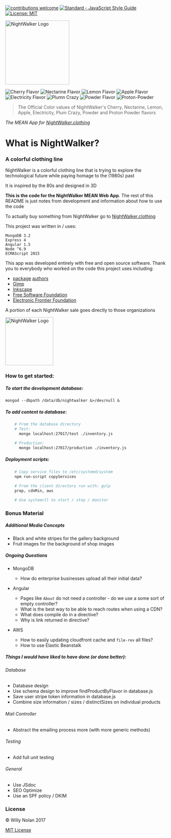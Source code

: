 [![contributions welcome](https://img.shields.io/badge/contributions-welcome-brightgreen.svg?style=flat)](https://github.com/computersarecool/nightwalker/issues)
[![Standard - JavaScript Style Guide](https://img.shields.io/badge/code_style-standard-brightgreen.svg)](http://standardjs.com/)
[![License: MIT](https://img.shields.io/badge/License-MIT-yellow.svg)](https://opensource.org/licenses/MIT)

  <img src="https://nightwalker.clothing/images/text_logo.svg" alt="NightWalker Logo" style="width: 200px;"/>

  ![Cherry Flavor](https://dummyimage.com/50/c71b39/c71b39.jpg "Cherry Flavor")
  ![Nectarine Flavor](https://dummyimage.com/50/fa5132/fa5132.jpg "Nectarine Flavor")
  ![Lemon Flavor](https://dummyimage.com/50/feda60/feda60.jpg "Lemon Flavor")
  ![Apple Flavor](https://dummyimage.com/50/005b3a/005b3a.jpg "Apple Flavor")
  ![Electricity Flavor](https://dummyimage.com/50/26599a/26599a.jpg "Electricity Flavor")
  ![Plumn Crazy](https://dummyimage.com/50/3f2c63/3f2c63.jpg "Plum Crazy Flavor")
  ![Powder Flavor](https://dummyimage.com/50/e45c68/e45c68.jpg "Powder Flavor")
  ![Proton-Powder](https://dummyimage.com/50/ed243f/ed243f.jpg "Proton-Powder Flavor")
  
  > The Official Color values of NightWalker's Cherry, Nectarine, Lemon, Apple, Electricity, Plum Crazy, Powder and Proton Powder flavors

*The MEAN App for [NightWalker.clothing](https://nightwalker.clothing "The Nightwalker.clothing website")*

# What is NightWalker?
### A colorful clothing line

  NightWalker is a colorful clothing line that is trying to explore the technological future while paying homage to the (1980s) past 
  
  It is inspired by the 80s and designed in 3D

  **This is the code for the NightWalker MEAN Web App**. The rest of this README is just notes from development and information about how to use the code
  
  To actually buy something from NightWalker go to [NightWalker.clothing](https://nightwalker.clothing "The Nightwalker.clothing website")
  
  This project was written in / uses:
  ```
  MongoDB 3.2
  Express 4
  Angular 1.5 
  Node ^6.9
  ECMAScript 2015
  ```
  
  This app was developed entirely with free and open source software. Thank you to everybody who worked on the code this project uses including: 
  
  * [package](https://raw.githubusercontent.com/computersarecool/nightwalker/master/server/package.json "Server Package.json") [authors](https://raw.githubusercontent.com/computersarecool/nightwalker/master/server/package.json "Client Package.json")
  * [Gimp](https://www.gimp.org/ "Gimp")
  * [Inkscape](https://inkscape.org/ "Inkscape")
  * [Free Software Foundation](https://www.fsf.org "FSF")
  * [Electronic Frontier Foundation](https://www.eff.org "EFF") 
  
  A portion of each NightWalker sale goes directly to those organizations
  
  <img src="https://nightwalker.clothing/images/symbol_logo.svg" alt="NightWalker Logo" style="width: 150px;"/>

### How to get started:
##### To start the development database:
    mongod --dbpath /data/db/nightwalker &>/dev/null &

##### To add content to database:
```bash
    # From the database directory
    # Test:
      mongo localhost:27017/test ./inventory.js

    # Production:
      mongo localhost:27017/production ./inventory.js
 ```  
##### Deployment scripts:
```bash
    # Copy service files to /etc/systemd/system
    npm run-script copyServices
    
    # From the client directory run with: gulp
    prep, cdnMin, aws

    # Use systemctl to start / stop / monitor
```
### Bonus Material
##### Additional Media Concepts
  - Black and white stripes for the gallery background
  - Fruit images for the background of shop images
  
##### Ongoing Questions
- MongoDB
  - How do enterprise businesses upload all their initial data?

- Angular
  - Pages like `About` do not need a controller - do we use a some sort of empty controller?
  - What is the best way to be able to reach routes when using a CDN?
  - What does compile do in a directive?
  - Why is link returned in directive?

- AWS
  - How to easily updating cloudfront cache and `file-rev` all files?
  - How to use Elastic Beanstalk

##### Things I would have liked to have done (or done better):
###### Database
  - Database design
  - Use schema design to improve findProductByFlavor in database.js
  - Save user stripe token information in database.js
  - Combine size information / sizes / distinctSizes on individual products

###### Mail Controller
  - Abstract the emailing process more (with more generic methods)

###### Testing
  - Add full unit testing

###### General
  - Use JSdoc
  - SEO Optimize
  - Use an SPF policy / DKIM

### License
:copyright: Willy Nolan 2017 

[MIT License](http://en.wikipedia.org/wiki/MIT_License)

